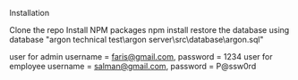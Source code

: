 Installation

Clone the repo
Install NPM packages
npm install
restore the database using database "argon technical test\argon server\src\database\argon.sql"

user for admin username = faris@gmail.com, password = 1234
user for employee username = salman@gmail.com, password = P@ssw0rd
